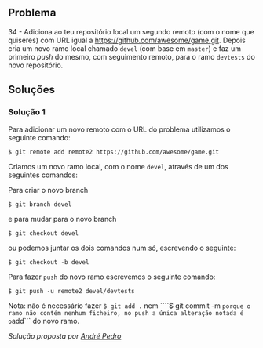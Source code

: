 ## Problema

34 - Adiciona ao teu repositório local um segundo remoto (com o nome que
quiseres) com URL igual a https://github.com/awesome/game.git. Depois cria um
novo ramo local chamado `devel` (com base em `master`) e faz um primeiro _push_
do mesmo, com seguimento remoto, para o ramo `devtests` do novo repositório.

## Soluções

### Solução 1

Para adicionar um novo remoto com o URL do problema utilizamos o seguinte comando:

```
$ git remote add remote2 https://github.com/awesome/game.git
```

Criamos um novo ramo local, com o nome `devel`, através de um dos seguintes comandos:

Para criar o novo branch
```
$ git branch devel
```
e para mudar para o novo branch
```
$ git checkout devel
```
ou podemos juntar os dois comandos num só, escrevendo o seguinte:

```
$ git checkout -b devel
```

Para fazer `push` do novo ramo escrevemos o seguinte comando:

```
$ git push -u remote2 devel/devtests
```
Nota: não é necessário fazer ```$ git add .``` nem ````$ git commit -m ``` porque o ramo
não contém nenhum ficheiro, no push a única alteração notada é o ```add``` do novo ramo.

*Solução proposta por [André Pedro](https://github.com/andre-pedro)*